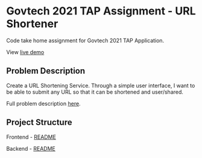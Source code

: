 # Govtech 2021 TAP Assignment - URL Shortener

Code take home assignment for Govtech 2021 TAP Application.

View [live demo](http://govtech-2021-url-shorterner.herokuapp.com/)



## Problem Description

Create a URL Shortening Service. Through a simple user interface, I want to be able to submit any URL so that it can be shortened and user/shared.

Full problem description [here](https://github.com/syafiqahmr/govtech-assignment-2021/blob/main/D3%20TAP%20Tech%20Assessment.pdf).



## Project Structure

Frontend - [README](/tree/main/frontend/my-app/README.md)  

Backend - [README](/tree/main/backend/README.md)  



